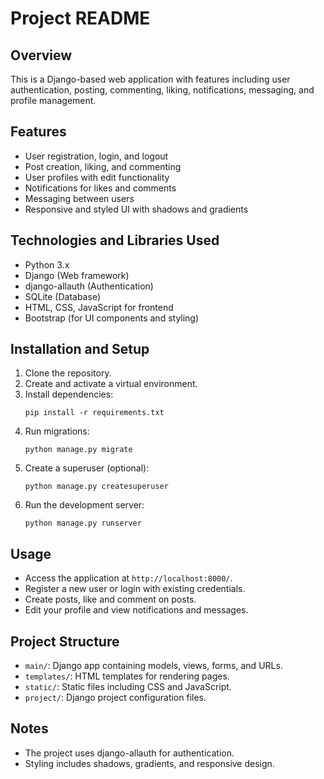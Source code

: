 # Project README

## Overview
This is a Django-based web application with features including user authentication, posting, commenting, liking, notifications, messaging, and profile management.

## Features
- User registration, login, and logout
- Post creation, liking, and commenting
- User profiles with edit functionality
- Notifications for likes and comments
- Messaging between users
- Responsive and styled UI with shadows and gradients

## Technologies and Libraries Used
- Python 3.x
- Django (Web framework)
- django-allauth (Authentication)
- SQLite (Database)
- HTML, CSS, JavaScript for frontend
- Bootstrap (for UI components and styling)

## Installation and Setup
1. Clone the repository.
2. Create and activate a virtual environment.
3. Install dependencies:
   ```
   pip install -r requirements.txt
   ```
4. Run migrations:
   ```
   python manage.py migrate
   ```
5. Create a superuser (optional):
   ```
   python manage.py createsuperuser
   ```
6. Run the development server:
   ```
   python manage.py runserver
   ```

## Usage
- Access the application at `http://localhost:8000/`.
- Register a new user or login with existing credentials.
- Create posts, like and comment on posts.
- Edit your profile and view notifications and messages.

## Project Structure
- `main/`: Django app containing models, views, forms, and URLs.
- `templates/`: HTML templates for rendering pages.
- `static/`: Static files including CSS and JavaScript.
- `project/`: Django project configuration files.

## Notes
- The project uses django-allauth for authentication.
- Styling includes shadows, gradients, and responsive design.

